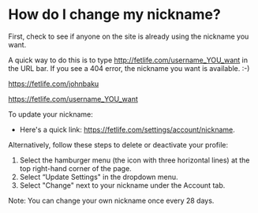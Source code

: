 # How do I change my nickname?

First, check to see if anyone on the site is already using the nickname you want. 

A quick way to do this is to type http://fetlife.com/username_YOU_want in the URL bar. If you see a 404 error, the nickname you want is available. :-)

https://fetlife.com/johnbaku

https://fetlife.com/username_YOU_want

To update your nickname:

- Here's a quick link: https://fetlife.com/settings/account/nickname.

Alternatively, follow these steps to delete or deactivate your profile:
1. Select the hamburger menu (the icon with three horizontal lines) at the top right-hand corner of the page.
2. Select “Update Settings" in the dropdown menu.
3. Select "Change" next to your nickname under the Account tab.

Note: You can change your own nickname once every 28 days. 
